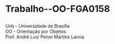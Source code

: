 # <p> Trabalho--OO-FGA0158</p>
Unb - Universidade de Brasília<br>
OO - Orientação por Objetos<br>
Prof. André Luiz Peron Martins Lanna
